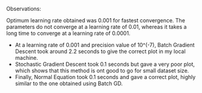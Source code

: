 Observations:

Optimum learning rate obtained was 0.001 for fastest convergence. The parameters do not converge at a learning rate of 0.01, whereas it takes a long time to converge at a learning rate of 0.0001.

- At a learning rate of 0.001 and precision value of 10^(-7), Batch Gradient Descent took around 2.2 seconds to give the correct plot in my local machine.
- Stochastic Gradient Descent took 0.1 seconds but gave a very poor plot, which shows that this method is ont good to go for small dataset size.
- Finally, Normal Equation took 0.1 seconds and gave a correct plot, highly similar to the one obtained using Batch GD.  

